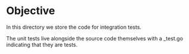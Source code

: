 # Objective

In this directory we store the code for integration tests.

The unit tests live alongside the source code themselves with a _test.go
indicating that they are tests.

